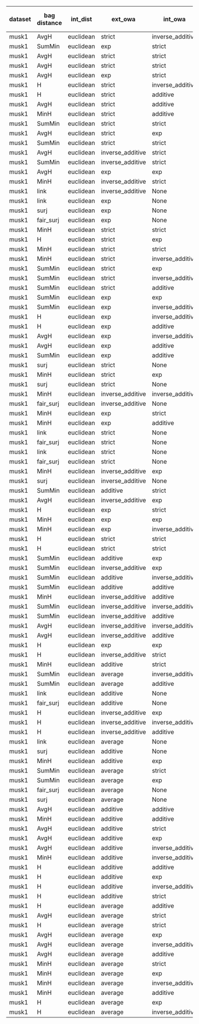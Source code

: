 | dataset | bag distance | int_dist | ext_owa | int_owa | Accuracy | F1 | TP | TN | FP | FN | Sensitivity | False Negative Rate | False Positive Rate | Specificity | Precission | False omission rate | FDR | Negative predictive value |
|---------|--------------|----------|---------|---------|----------|----|----|----|----|----|-------------|---------------------|---------------------|-------------|------------|---------------------|-----|---------------------------|
| musk1 | AvgH | euclidean | strict | inverse_additive | 0.96 | 0.95 | 38 | 48 | 2 | 2 | 0.95 | 0.05 | 0.04 | 0.96 | 0.95 | 0.04 | 0.05 | 0.96 |
| musk1 | SumMin | euclidean | exp | strict | 0.94 | 0.94 | 36 | 49 | 1 | 4 | 0.9 | 0.1 | 0.02 | 0.98 | 0.97 | 0.08 | 0.03 | 0.92 |
| musk1 | AvgH | euclidean | strict | strict | 0.93 | 0.93 | 37 | 47 | 3 | 3 | 0.93 | 0.07 | 0.06 | 0.94 | 0.93 | 0.06 | 0.07 | 0.94 |
| musk1 | AvgH | euclidean | strict | strict | 0.93 | 0.93 | 37 | 47 | 3 | 3 | 0.93 | 0.07 | 0.06 | 0.94 | 0.93 | 0.06 | 0.07 | 0.94 |
| musk1 | AvgH | euclidean | exp | strict | 0.94 | 0.93 | 35 | 50 | 0 | 5 | 0.88 | 0.12 | 0.0 | 1.0 | 1.0 | 0.09 | 0.0 | 0.91 |
| musk1 | H | euclidean | strict | inverse_additive | 0.93 | 0.92 | 34 | 50 | 0 | 6 | 0.85 | 0.15 | 0.0 | 1.0 | 1.0 | 0.11 | 0.0 | 0.89 |
| musk1 | H | euclidean | strict | additive | 0.93 | 0.92 | 34 | 50 | 0 | 6 | 0.85 | 0.15 | 0.0 | 1.0 | 1.0 | 0.11 | 0.0 | 0.89 |
| musk1 | AvgH | euclidean | strict | additive | 0.93 | 0.92 | 36 | 48 | 2 | 4 | 0.9 | 0.1 | 0.04 | 0.96 | 0.95 | 0.08 | 0.05 | 0.92 |
| musk1 | MinH | euclidean | strict | additive | 0.93 | 0.92 | 36 | 48 | 2 | 4 | 0.9 | 0.1 | 0.04 | 0.96 | 0.95 | 0.08 | 0.05 | 0.92 |
| musk1 | SumMin | euclidean | strict | strict | 0.92 | 0.91 | 36 | 47 | 3 | 4 | 0.9 | 0.1 | 0.06 | 0.94 | 0.92 | 0.08 | 0.08 | 0.92 |
| musk1 | AvgH | euclidean | strict | exp | 0.92 | 0.91 | 36 | 47 | 3 | 4 | 0.9 | 0.1 | 0.06 | 0.94 | 0.92 | 0.08 | 0.08 | 0.92 |
| musk1 | SumMin | euclidean | strict | strict | 0.92 | 0.91 | 36 | 47 | 3 | 4 | 0.9 | 0.1 | 0.06 | 0.94 | 0.92 | 0.08 | 0.08 | 0.92 |
| musk1 | AvgH | euclidean | inverse_additive | strict | 0.92 | 0.9 | 33 | 50 | 0 | 7 | 0.82 | 0.17 | 0.0 | 1.0 | 1.0 | 0.12 | 0.0 | 0.88 |
| musk1 | SumMin | euclidean | inverse_additive | strict | 0.92 | 0.9 | 33 | 50 | 0 | 7 | 0.82 | 0.17 | 0.0 | 1.0 | 1.0 | 0.12 | 0.0 | 0.88 |
| musk1 | AvgH | euclidean | exp | exp | 0.92 | 0.9 | 33 | 50 | 0 | 7 | 0.82 | 0.17 | 0.0 | 1.0 | 1.0 | 0.12 | 0.0 | 0.88 |
| musk1 | MinH | euclidean | inverse_additive | strict | 0.91 | 0.89 | 33 | 49 | 1 | 7 | 0.82 | 0.17 | 0.02 | 0.98 | 0.97 | 0.12 | 0.03 | 0.88 |
| musk1 | link | euclidean | inverse_additive | None | 0.91 | 0.89 | 34 | 48 | 2 | 6 | 0.85 | 0.15 | 0.04 | 0.96 | 0.94 | 0.11 | 0.06 | 0.89 |
| musk1 | link | euclidean | exp | None | 0.91 | 0.89 | 34 | 48 | 2 | 6 | 0.85 | 0.15 | 0.04 | 0.96 | 0.94 | 0.11 | 0.06 | 0.89 |
| musk1 | surj | euclidean | exp | None | 0.91 | 0.89 | 33 | 49 | 1 | 7 | 0.82 | 0.17 | 0.02 | 0.98 | 0.97 | 0.12 | 0.03 | 0.88 |
| musk1 | fair_surj | euclidean | exp | None | 0.91 | 0.89 | 34 | 48 | 2 | 6 | 0.85 | 0.15 | 0.04 | 0.96 | 0.94 | 0.11 | 0.06 | 0.89 |
| musk1 | MinH | euclidean | strict | strict | 0.89 | 0.88 | 36 | 44 | 6 | 4 | 0.9 | 0.1 | 0.12 | 0.88 | 0.86 | 0.08 | 0.14 | 0.92 |
| musk1 | H | euclidean | strict | exp | 0.9 | 0.88 | 32 | 49 | 1 | 8 | 0.8 | 0.2 | 0.02 | 0.98 | 0.97 | 0.14 | 0.03 | 0.86 |
| musk1 | MinH | euclidean | strict | strict | 0.89 | 0.88 | 36 | 44 | 6 | 4 | 0.9 | 0.1 | 0.12 | 0.88 | 0.86 | 0.08 | 0.14 | 0.92 |
| musk1 | MinH | euclidean | strict | inverse_additive | 0.89 | 0.88 | 36 | 44 | 6 | 4 | 0.9 | 0.1 | 0.12 | 0.88 | 0.86 | 0.08 | 0.14 | 0.92 |
| musk1 | SumMin | euclidean | strict | exp | 0.89 | 0.88 | 37 | 43 | 7 | 3 | 0.93 | 0.07 | 0.14 | 0.86 | 0.84 | 0.07 | 0.16 | 0.93 |
| musk1 | SumMin | euclidean | strict | inverse_additive | 0.89 | 0.88 | 37 | 43 | 7 | 3 | 0.93 | 0.07 | 0.14 | 0.86 | 0.84 | 0.07 | 0.16 | 0.93 |
| musk1 | SumMin | euclidean | strict | additive | 0.89 | 0.88 | 37 | 43 | 7 | 3 | 0.93 | 0.07 | 0.14 | 0.86 | 0.84 | 0.07 | 0.16 | 0.93 |
| musk1 | SumMin | euclidean | exp | exp | 0.89 | 0.88 | 36 | 44 | 6 | 4 | 0.9 | 0.1 | 0.12 | 0.88 | 0.86 | 0.08 | 0.14 | 0.92 |
| musk1 | SumMin | euclidean | exp | inverse_additive | 0.89 | 0.88 | 36 | 44 | 6 | 4 | 0.9 | 0.1 | 0.12 | 0.88 | 0.86 | 0.08 | 0.14 | 0.92 |
| musk1 | H | euclidean | exp | inverse_additive | 0.9 | 0.87 | 31 | 50 | 0 | 9 | 0.78 | 0.23 | 0.0 | 1.0 | 1.0 | 0.15 | 0.0 | 0.85 |
| musk1 | H | euclidean | exp | additive | 0.9 | 0.87 | 31 | 50 | 0 | 9 | 0.78 | 0.23 | 0.0 | 1.0 | 1.0 | 0.15 | 0.0 | 0.85 |
| musk1 | AvgH | euclidean | exp | inverse_additive | 0.9 | 0.87 | 31 | 50 | 0 | 9 | 0.78 | 0.23 | 0.0 | 1.0 | 1.0 | 0.15 | 0.0 | 0.85 |
| musk1 | AvgH | euclidean | exp | additive | 0.9 | 0.87 | 31 | 50 | 0 | 9 | 0.78 | 0.23 | 0.0 | 1.0 | 1.0 | 0.15 | 0.0 | 0.85 |
| musk1 | SumMin | euclidean | exp | additive | 0.88 | 0.87 | 36 | 43 | 7 | 4 | 0.9 | 0.1 | 0.14 | 0.86 | 0.84 | 0.09 | 0.16 | 0.91 |
| musk1 | surj | euclidean | strict | None | 0.89 | 0.86 | 32 | 48 | 2 | 8 | 0.8 | 0.2 | 0.04 | 0.96 | 0.94 | 0.14 | 0.06 | 0.86 |
| musk1 | MinH | euclidean | strict | exp | 0.88 | 0.86 | 35 | 44 | 6 | 5 | 0.88 | 0.12 | 0.12 | 0.88 | 0.85 | 0.1 | 0.15 | 0.9 |
| musk1 | surj | euclidean | strict | None | 0.89 | 0.86 | 32 | 48 | 2 | 8 | 0.8 | 0.2 | 0.04 | 0.96 | 0.94 | 0.14 | 0.06 | 0.86 |
| musk1 | MinH | euclidean | inverse_additive | inverse_additive | 0.89 | 0.86 | 30 | 50 | 0 | 10 | 0.75 | 0.25 | 0.0 | 1.0 | 1.0 | 0.17 | 0.0 | 0.83 |
| musk1 | fair_surj | euclidean | inverse_additive | None | 0.89 | 0.86 | 32 | 48 | 2 | 8 | 0.8 | 0.2 | 0.04 | 0.96 | 0.94 | 0.14 | 0.06 | 0.86 |
| musk1 | MinH | euclidean | exp | strict | 0.88 | 0.86 | 33 | 46 | 4 | 7 | 0.82 | 0.17 | 0.08 | 0.92 | 0.89 | 0.13 | 0.11 | 0.87 |
| musk1 | MinH | euclidean | exp | additive | 0.89 | 0.86 | 32 | 48 | 2 | 8 | 0.8 | 0.2 | 0.04 | 0.96 | 0.94 | 0.14 | 0.06 | 0.86 |
| musk1 | link | euclidean | strict | None | 0.88 | 0.85 | 32 | 47 | 3 | 8 | 0.8 | 0.2 | 0.06 | 0.94 | 0.91 | 0.15 | 0.09 | 0.85 |
| musk1 | fair_surj | euclidean | strict | None | 0.88 | 0.85 | 32 | 47 | 3 | 8 | 0.8 | 0.2 | 0.06 | 0.94 | 0.91 | 0.15 | 0.09 | 0.85 |
| musk1 | link | euclidean | strict | None | 0.88 | 0.85 | 32 | 47 | 3 | 8 | 0.8 | 0.2 | 0.06 | 0.94 | 0.91 | 0.15 | 0.09 | 0.85 |
| musk1 | fair_surj | euclidean | strict | None | 0.88 | 0.85 | 32 | 47 | 3 | 8 | 0.8 | 0.2 | 0.06 | 0.94 | 0.91 | 0.15 | 0.09 | 0.85 |
| musk1 | MinH | euclidean | inverse_additive | exp | 0.88 | 0.85 | 31 | 48 | 2 | 9 | 0.78 | 0.23 | 0.04 | 0.96 | 0.94 | 0.16 | 0.06 | 0.84 |
| musk1 | surj | euclidean | inverse_additive | None | 0.88 | 0.85 | 30 | 49 | 1 | 10 | 0.75 | 0.25 | 0.02 | 0.98 | 0.97 | 0.17 | 0.03 | 0.83 |
| musk1 | SumMin | euclidean | additive | strict | 0.88 | 0.84 | 29 | 50 | 0 | 11 | 0.72 | 0.28 | 0.0 | 1.0 | 1.0 | 0.18 | 0.0 | 0.82 |
| musk1 | AvgH | euclidean | inverse_additive | exp | 0.88 | 0.84 | 29 | 50 | 0 | 11 | 0.72 | 0.28 | 0.0 | 1.0 | 1.0 | 0.18 | 0.0 | 0.82 |
| musk1 | H | euclidean | exp | strict | 0.88 | 0.84 | 29 | 50 | 0 | 11 | 0.72 | 0.28 | 0.0 | 1.0 | 1.0 | 0.18 | 0.0 | 0.82 |
| musk1 | MinH | euclidean | exp | exp | 0.86 | 0.84 | 33 | 44 | 6 | 7 | 0.82 | 0.17 | 0.12 | 0.88 | 0.85 | 0.14 | 0.15 | 0.86 |
| musk1 | MinH | euclidean | exp | inverse_additive | 0.86 | 0.84 | 33 | 44 | 6 | 7 | 0.82 | 0.17 | 0.12 | 0.88 | 0.85 | 0.14 | 0.15 | 0.86 |
| musk1 | H | euclidean | strict | strict | 0.87 | 0.83 | 30 | 48 | 2 | 10 | 0.75 | 0.25 | 0.04 | 0.96 | 0.94 | 0.17 | 0.06 | 0.83 |
| musk1 | H | euclidean | strict | strict | 0.87 | 0.83 | 30 | 48 | 2 | 10 | 0.75 | 0.25 | 0.04 | 0.96 | 0.94 | 0.17 | 0.06 | 0.83 |
| musk1 | SumMin | euclidean | additive | exp | 0.87 | 0.83 | 30 | 48 | 2 | 10 | 0.75 | 0.25 | 0.04 | 0.96 | 0.94 | 0.17 | 0.06 | 0.83 |
| musk1 | SumMin | euclidean | inverse_additive | exp | 0.86 | 0.83 | 32 | 45 | 5 | 8 | 0.8 | 0.2 | 0.1 | 0.9 | 0.86 | 0.15 | 0.14 | 0.85 |
| musk1 | SumMin | euclidean | additive | inverse_additive | 0.84 | 0.82 | 31 | 45 | 5 | 9 | 0.78 | 0.23 | 0.1 | 0.9 | 0.86 | 0.17 | 0.14 | 0.83 |
| musk1 | SumMin | euclidean | additive | additive | 0.84 | 0.82 | 31 | 45 | 5 | 9 | 0.78 | 0.23 | 0.1 | 0.9 | 0.86 | 0.17 | 0.14 | 0.83 |
| musk1 | MinH | euclidean | inverse_additive | additive | 0.87 | 0.82 | 28 | 50 | 0 | 12 | 0.7 | 0.3 | 0.0 | 1.0 | 1.0 | 0.19 | 0.0 | 0.81 |
| musk1 | SumMin | euclidean | inverse_additive | inverse_additive | 0.84 | 0.82 | 32 | 44 | 6 | 8 | 0.8 | 0.2 | 0.12 | 0.88 | 0.84 | 0.15 | 0.16 | 0.85 |
| musk1 | SumMin | euclidean | inverse_additive | additive | 0.84 | 0.82 | 32 | 44 | 6 | 8 | 0.8 | 0.2 | 0.12 | 0.88 | 0.84 | 0.15 | 0.16 | 0.85 |
| musk1 | AvgH | euclidean | inverse_additive | inverse_additive | 0.86 | 0.81 | 27 | 50 | 0 | 13 | 0.68 | 0.33 | 0.0 | 1.0 | 1.0 | 0.21 | 0.0 | 0.79 |
| musk1 | AvgH | euclidean | inverse_additive | additive | 0.86 | 0.81 | 27 | 50 | 0 | 13 | 0.68 | 0.33 | 0.0 | 1.0 | 1.0 | 0.21 | 0.0 | 0.79 |
| musk1 | H | euclidean | exp | exp | 0.86 | 0.81 | 27 | 50 | 0 | 13 | 0.68 | 0.33 | 0.0 | 1.0 | 1.0 | 0.21 | 0.0 | 0.79 |
| musk1 | H | euclidean | inverse_additive | strict | 0.84 | 0.79 | 26 | 50 | 0 | 14 | 0.65 | 0.35 | 0.0 | 1.0 | 1.0 | 0.22 | 0.0 | 0.78 |
| musk1 | MinH | euclidean | additive | strict | 0.83 | 0.77 | 25 | 50 | 0 | 15 | 0.62 | 0.38 | 0.0 | 1.0 | 1.0 | 0.23 | 0.0 | 0.77 |
| musk1 | SumMin | euclidean | average | inverse_additive | 0.83 | 0.77 | 25 | 50 | 0 | 15 | 0.62 | 0.38 | 0.0 | 1.0 | 1.0 | 0.23 | 0.0 | 0.77 |
| musk1 | SumMin | euclidean | average | additive | 0.83 | 0.77 | 25 | 50 | 0 | 15 | 0.62 | 0.38 | 0.0 | 1.0 | 1.0 | 0.23 | 0.0 | 0.77 |
| musk1 | link | euclidean | additive | None | 0.81 | 0.76 | 27 | 46 | 4 | 13 | 0.68 | 0.33 | 0.08 | 0.92 | 0.87 | 0.22 | 0.13 | 0.78 |
| musk1 | fair_surj | euclidean | additive | None | 0.8 | 0.75 | 27 | 45 | 5 | 13 | 0.68 | 0.33 | 0.1 | 0.9 | 0.84 | 0.22 | 0.16 | 0.78 |
| musk1 | H | euclidean | inverse_additive | exp | 0.82 | 0.75 | 24 | 50 | 0 | 16 | 0.6 | 0.4 | 0.0 | 1.0 | 1.0 | 0.24 | 0.0 | 0.76 |
| musk1 | H | euclidean | inverse_additive | inverse_additive | 0.82 | 0.75 | 24 | 50 | 0 | 16 | 0.6 | 0.4 | 0.0 | 1.0 | 1.0 | 0.24 | 0.0 | 0.76 |
| musk1 | H | euclidean | inverse_additive | additive | 0.82 | 0.75 | 24 | 50 | 0 | 16 | 0.6 | 0.4 | 0.0 | 1.0 | 1.0 | 0.24 | 0.0 | 0.76 |
| musk1 | link | euclidean | average | None | 0.81 | 0.75 | 26 | 47 | 3 | 14 | 0.65 | 0.35 | 0.06 | 0.94 | 0.9 | 0.23 | 0.1 | 0.77 |
| musk1 | surj | euclidean | additive | None | 0.8 | 0.74 | 26 | 46 | 4 | 14 | 0.65 | 0.35 | 0.08 | 0.92 | 0.87 | 0.23 | 0.13 | 0.77 |
| musk1 | MinH | euclidean | additive | exp | 0.81 | 0.73 | 23 | 50 | 0 | 17 | 0.57 | 0.42 | 0.0 | 1.0 | 1.0 | 0.25 | 0.0 | 0.75 |
| musk1 | SumMin | euclidean | average | strict | 0.81 | 0.73 | 23 | 50 | 0 | 17 | 0.57 | 0.42 | 0.0 | 1.0 | 1.0 | 0.25 | 0.0 | 0.75 |
| musk1 | SumMin | euclidean | average | exp | 0.81 | 0.73 | 23 | 50 | 0 | 17 | 0.57 | 0.42 | 0.0 | 1.0 | 1.0 | 0.25 | 0.0 | 0.75 |
| musk1 | fair_surj | euclidean | average | None | 0.79 | 0.73 | 26 | 45 | 5 | 14 | 0.65 | 0.35 | 0.1 | 0.9 | 0.84 | 0.24 | 0.16 | 0.76 |
| musk1 | surj | euclidean | average | None | 0.79 | 0.72 | 24 | 47 | 3 | 16 | 0.6 | 0.4 | 0.06 | 0.94 | 0.89 | 0.25 | 0.11 | 0.75 |
| musk1 | AvgH | euclidean | additive | additive | 0.74 | 0.6 | 17 | 50 | 0 | 23 | 0.42 | 0.57 | 0.0 | 1.0 | 1.0 | 0.32 | 0.0 | 0.68 |
| musk1 | MinH | euclidean | additive | additive | 0.74 | 0.6 | 17 | 50 | 0 | 23 | 0.42 | 0.57 | 0.0 | 1.0 | 1.0 | 0.32 | 0.0 | 0.68 |
| musk1 | AvgH | euclidean | additive | strict | 0.73 | 0.57 | 16 | 50 | 0 | 24 | 0.4 | 0.6 | 0.0 | 1.0 | 1.0 | 0.32 | 0.0 | 0.68 |
| musk1 | AvgH | euclidean | additive | exp | 0.73 | 0.57 | 16 | 50 | 0 | 24 | 0.4 | 0.6 | 0.0 | 1.0 | 1.0 | 0.32 | 0.0 | 0.68 |
| musk1 | AvgH | euclidean | additive | inverse_additive | 0.73 | 0.57 | 16 | 50 | 0 | 24 | 0.4 | 0.6 | 0.0 | 1.0 | 1.0 | 0.32 | 0.0 | 0.68 |
| musk1 | MinH | euclidean | additive | inverse_additive | 0.73 | 0.57 | 16 | 50 | 0 | 24 | 0.4 | 0.6 | 0.0 | 1.0 | 1.0 | 0.32 | 0.0 | 0.68 |
| musk1 | H | euclidean | additive | additive | 0.72 | 0.55 | 15 | 50 | 0 | 25 | 0.38 | 0.62 | 0.0 | 1.0 | 1.0 | 0.33 | 0.0 | 0.67 |
| musk1 | H | euclidean | additive | exp | 0.71 | 0.52 | 14 | 50 | 0 | 26 | 0.35 | 0.65 | 0.0 | 1.0 | 1.0 | 0.34 | 0.0 | 0.66 |
| musk1 | H | euclidean | additive | inverse_additive | 0.71 | 0.52 | 14 | 50 | 0 | 26 | 0.35 | 0.65 | 0.0 | 1.0 | 1.0 | 0.34 | 0.0 | 0.66 |
| musk1 | H | euclidean | additive | strict | 0.69 | 0.46 | 12 | 50 | 0 | 28 | 0.3 | 0.7 | 0.0 | 1.0 | 1.0 | 0.36 | 0.0 | 0.64 |
| musk1 | H | euclidean | average | additive | 0.69 | 0.46 | 12 | 50 | 0 | 28 | 0.3 | 0.7 | 0.0 | 1.0 | 1.0 | 0.36 | 0.0 | 0.64 |
| musk1 | AvgH | euclidean | average | strict | 0.69 | 0.46 | 12 | 50 | 0 | 28 | 0.3 | 0.7 | 0.0 | 1.0 | 1.0 | 0.36 | 0.0 | 0.64 |
| musk1 | H | euclidean | average | strict | 0.68 | 0.43 | 11 | 50 | 0 | 29 | 0.28 | 0.72 | 0.0 | 1.0 | 1.0 | 0.37 | 0.0 | 0.63 |
| musk1 | AvgH | euclidean | average | exp | 0.68 | 0.43 | 11 | 50 | 0 | 29 | 0.28 | 0.72 | 0.0 | 1.0 | 1.0 | 0.37 | 0.0 | 0.63 |
| musk1 | AvgH | euclidean | average | inverse_additive | 0.68 | 0.43 | 11 | 50 | 0 | 29 | 0.28 | 0.72 | 0.0 | 1.0 | 1.0 | 0.37 | 0.0 | 0.63 |
| musk1 | AvgH | euclidean | average | additive | 0.68 | 0.43 | 11 | 50 | 0 | 29 | 0.28 | 0.72 | 0.0 | 1.0 | 1.0 | 0.37 | 0.0 | 0.63 |
| musk1 | MinH | euclidean | average | strict | 0.68 | 0.43 | 11 | 50 | 0 | 29 | 0.28 | 0.72 | 0.0 | 1.0 | 1.0 | 0.37 | 0.0 | 0.63 |
| musk1 | MinH | euclidean | average | exp | 0.68 | 0.43 | 11 | 50 | 0 | 29 | 0.28 | 0.72 | 0.0 | 1.0 | 1.0 | 0.37 | 0.0 | 0.63 |
| musk1 | MinH | euclidean | average | inverse_additive | 0.68 | 0.43 | 11 | 50 | 0 | 29 | 0.28 | 0.72 | 0.0 | 1.0 | 1.0 | 0.37 | 0.0 | 0.63 |
| musk1 | MinH | euclidean | average | additive | 0.68 | 0.43 | 11 | 50 | 0 | 29 | 0.28 | 0.72 | 0.0 | 1.0 | 1.0 | 0.37 | 0.0 | 0.63 |
| musk1 | H | euclidean | average | exp | 0.66 | 0.37 | 9 | 50 | 0 | 31 | 0.23 | 0.78 | 0.0 | 1.0 | 1.0 | 0.38 | 0.0 | 0.62 |
| musk1 | H | euclidean | average | inverse_additive | 0.66 | 0.37 | 9 | 50 | 0 | 31 | 0.23 | 0.78 | 0.0 | 1.0 | 1.0 | 0.38 | 0.0 | 0.62 |
